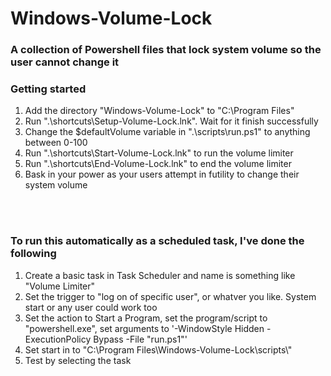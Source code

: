 <h1>Windows-Volume-Lock</h1>
<h3>A collection of Powershell files that lock system volume so the user cannot change it</h3>

<h3>Getting started</h3>
<ol>
	<li>Add the directory "Windows-Volume-Lock" to "C:\Program Files"</li>
	<li>Run ".\shortcuts\Setup-Volume-Lock.lnk". Wait for it finish successfully</li>
	<li>Change the $defaultVolume variable in ".\scripts\run.ps1" to anything between 0-100</li>
	<li>Run ".\shortcuts\Start-Volume-Lock.lnk" to run the volume limiter</li>
	<li>Run ".\shortcuts\End-Volume-Lock.lnk" to end the volume limiter</li>
	<li>Bask in your power as your users attempt in futility to change their system volume</li>
</ol>
<br></br>
<h3>To run this automatically as a scheduled task, I've done the following</h3>
<ol>
	<li>Create a basic task in Task Scheduler and name is something like "Volume Limiter"</li>
	<li>Set the trigger to "log on of specific user", or whatver you like. System start or any user could work too</li>
	<li>Set the action to Start a Program, set the program/script to "powershell.exe", set arguments to '-WindowStyle Hidden -ExecutionPolicy Bypass -File "run.ps1"'</li>
	<li>Set start in to "C:\Program Files\Windows-Volume-Lock\scripts\"</li>
	<li>Test by selecting the task</li>
</ol>
